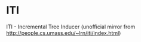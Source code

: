 ITI
===

ITI - Incremental Tree Inducer (unofficial mirror from http://people.cs.umass.edu/~lrn/iti/index.html)